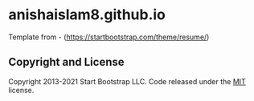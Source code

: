 # anishaislam8.github.io
Template from - (https://startbootstrap.com/theme/resume/)


## Copyright and License

Copyright 2013-2021 Start Bootstrap LLC. Code released under the [MIT](https://github.com/StartBootstrap/startbootstrap-resume/blob/master/LICENSE) license.
